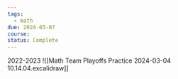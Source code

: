 ```yaml
---
tags:
  - math
due: 2024-03-07
course: 
status: Complete
---
```

2022-2023
![[Math Team Playoffs Practice 2024-03-04 10.14.04.excalidraw]]